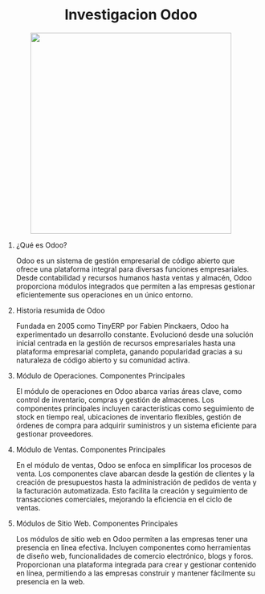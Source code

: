 <h1 align="center"> Investigacion Odoo </h1>
<p align="center">
<img src="https://yt3.googleusercontent.com/ytc/AIf8zZRLJgZ_90_WXnD0AKJrH4xY9uSCPV0f8OWdbS7puA=s900-c-k-c0x00ffffff-no-rj" width="400" height="400"></p>

1) ¿Qué es Odoo?

   Odoo es un sistema de gestión empresarial de código abierto que ofrece una plataforma integral para diversas funciones empresariales. Desde contabilidad y recursos humanos hasta ventas y almacén, Odoo proporciona módulos integrados que permiten a las empresas gestionar eficientemente sus operaciones en un único entorno.

2) Historia resumida de Odoo
  
   Fundada en 2005 como TinyERP por Fabien Pinckaers, Odoo ha experimentado un desarrollo constante. Evolucionó desde una solución inicial centrada en la gestión de recursos empresariales hasta una plataforma empresarial completa, ganando popularidad gracias a su naturaleza de código abierto y su comunidad activa.

3) Módulo de Operaciones. Componentes Principales
 
   El módulo de operaciones en Odoo abarca varias áreas clave, como control de inventario, compras y gestión de almacenes. Los componentes principales incluyen características como seguimiento de stock en tiempo real, ubicaciones de inventario flexibles, gestión de órdenes de compra para adquirir suministros y un sistema eficiente para gestionar proveedores.

4) Módulo de Ventas. Componentes Principales
  
   En el módulo de ventas, Odoo se enfoca en simplificar los procesos de venta. Los componentes clave abarcan desde la gestión de clientes y la creación de presupuestos hasta la administración de pedidos de venta y la facturación automatizada. Esto facilita la creación y seguimiento de transacciones comerciales, mejorando la eficiencia en el ciclo de ventas.

5) Módulos de Sitio Web. Componentes Principales
   
   Los módulos de sitio web en Odoo permiten a las empresas tener una presencia en línea efectiva. Incluyen componentes como herramientas de diseño web, funcionalidades de comercio electrónico, blogs y foros. Proporcionan una plataforma integrada para crear y gestionar contenido en línea, permitiendo a las empresas construir y mantener fácilmente su presencia en la web.
